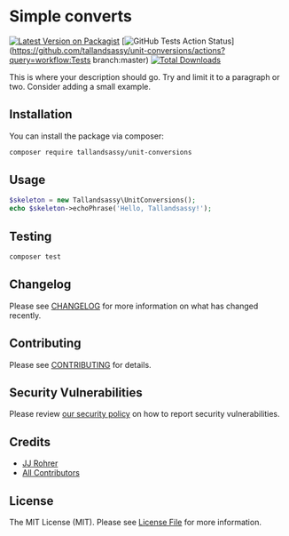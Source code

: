 # Simple converts

[![Latest Version on Packagist](https://img.shields.io/packagist/v/tallandsassy/unit-conversions.svg?style=flat-square)](https://packagist.org/packages/tallandsassy/unit-conversions)
[![GitHub Tests Action Status](https://img.shields.io/github/workflow/status/tallandsassy/unit-conversions/run-tests?label=tests)](https://github.com/tallandsassy/unit-conversions/actions?query=workflow:Tests branch:master)
[![Total Downloads](https://img.shields.io/packagist/dt/tallandsassy/unit-conversions.svg?style=flat-square)](https://packagist.org/packages/tallandsassy/unit-conversions)


This is where your description should go. Try and limit it to a paragraph or two. Consider adding a small example.

## Installation

You can install the package via composer:

```bash
composer require tallandsassy/unit-conversions
```

## Usage

``` php
$skeleton = new Tallandsassy\UnitConversions();
echo $skeleton->echoPhrase('Hello, Tallandsassy!');
```

## Testing

``` bash
composer test
```

## Changelog

Please see [CHANGELOG](CHANGELOG.md) for more information on what has changed recently.

## Contributing

Please see [CONTRIBUTING](.github/CONTRIBUTING.md) for details.

## Security Vulnerabilities

Please review [our security policy](../../security/policy) on how to report security vulnerabilities.

## Credits

- [JJ Rohrer](https://github.com/JJRohrer)
- [All Contributors](../../contributors)

## License

The MIT License (MIT). Please see [License File](LICENSE.md) for more information.
